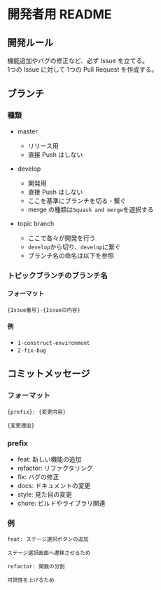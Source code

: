 # 開発者用 README

## 開発ルール

機能追加やバグの修正など、必ず Issue を立てる。  
1つの Issue に対して 1つの Pull Request を作成する。  

## ブランチ

### 種類

- master
  - リリース用
  - 直接 Push はしない

- develop
  - 開発用
  - 直接 Push はしない
  - ここを基準にブランチを切る・繋ぐ
  - merge の種類は`Squash and merge`を選択する

- topic branch
  - ここで各々が開発を行う
  - `develop`から切り、`develop`に繋ぐ
  - ブランチ名の命名は以下を参照

### トピックブランチのブランチ名

#### フォーマット

```
{Issue番号}-{Issueの内容}
```

#### 例

- `1-construct-environment`
- `2-fix-bug`

## コミットメッセージ

### フォーマット

```
{prefix}: {変更内容}

{変更理由}
```

### prefix

- feat: 新しい機能の追加
- refactor: リファクタリング
- fix: バグの修正
- docs: ドキュメントの変更
- style: 見た目の変更
- chore: ビルドやライブラリ関連

### 例

```
feat: ステージ選択ボタンの追加

ステージ選択画面へ遷移させるため
```
```
refactor: 関数の分割

可読性を上げるため
```
